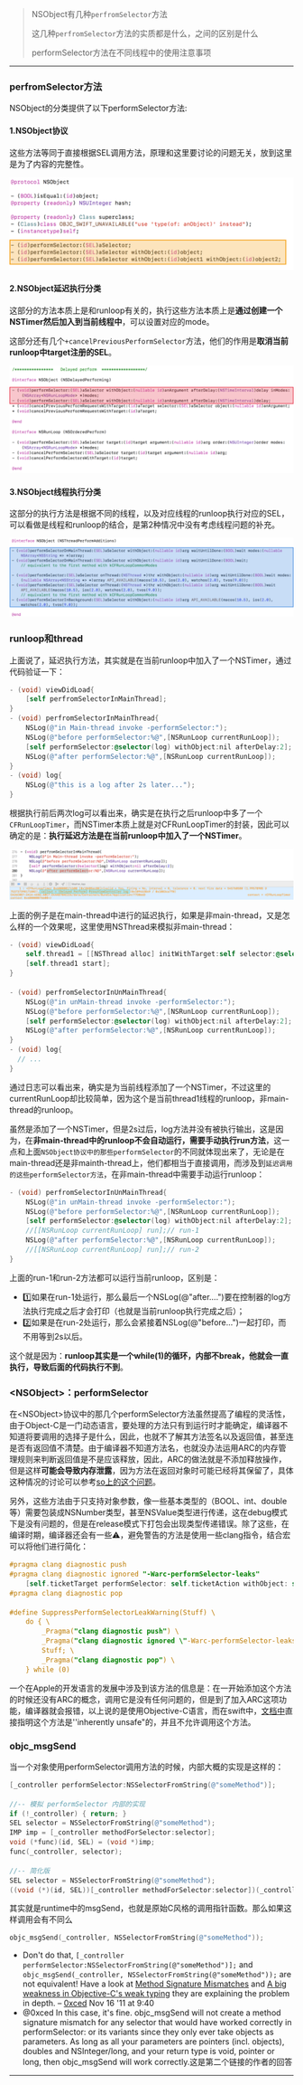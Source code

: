 > NSObject有几种`perfromSelector`方法
>
> 这几种`perfromSelector`方法的实质都是什么，之间的区别是什么
>
> performSelector方法在不同线程中的使用注意事项

---

### perfromSelector方法

NSObject的分类提供了以下performSelector方法:

#### 1.NSObject协议

这些方法等同于直接根据SEL调用方法，原理和这里要讨论的问题无关，放到这里是为了内容的完整性。

![](img/x20_normal.png)

#### 2.NSObject延迟执行分类

这部分的方法本质上是和runloop有关的，执行这些方法本质上是**通过创建一个NSTimer然后加入到当前线程中**，可以设置对应的mode。

这部分还有几个`+cancelPreviousPerformSelector`方法，他们的作用是**取消当前runloop中target注册的SEL**。

![](img/x20_runloop.png)

#### 3.NSObject线程执行分类

这部分的执行方法是根据不同的线程，以及对应线程的runloop执行对应的SEL，可以看做是线程和runloop的结合，是第2种情况中没有考虑线程问题的补充。

![](img/x20_thread.png)



### runloop和thread

上面说了，延迟执行方法，其实就是在当前runloop中加入了一个NSTimer，通过代码验证一下：

```objective-c
- (void) viewDidLoad{
    [self perfromSelectorInMainThread];
}
- (void) perfromSelectorInMainThread{
    NSLog(@"in Main-thread invoke -performSelector:");
    NSLog(@"before performSelector:%@",[NSRunLoop currentRunLoop]);
    [self performSelector:@selector(log) withObject:nil afterDelay:2];
    NSLog(@"after performSelector:%@",[NSRunLoop currentRunLoop]);
}
- (void) log{
    NSLog(@"this is a log after 2s later...");
}
```

根据执行前后两次log可以看出来，确实是在执行之后runloop中多了一个`CFRunLoopTimer`，而NSTimer本质上就是对CFRunLoopTimer的封装，因此可以确定的是：**执行延迟方法是在当前runloop中加入了一个NSTimer**。

![](img/x20_main_thread_perform.png)

上面的例子是在main-thread中进行的延迟执行，如果是非main-thread，又是怎么样的一个效果呢，这里使用NSThread来模拟非main-thread：

```objective-c
- (void) viewDidLoad{
    self.thread1 = [[NSThread alloc] initWithTarget:self selector:@selector(perfromSelectorInUnMainThread) object:nil];
    [self.thread1 start];
}

- (void) perfromSelectorInUnMainThread{
    NSLog(@"in unMain-thread invoke -performSelector:");
    NSLog(@"before performSelector:%@",[NSRunLoop currentRunLoop]);
    [self performSelector:@selector(log) withObject:nil afterDelay:2];
    NSLog(@"after performSelector:%@",[NSRunLoop currentRunLoop]);
}
- (void) log{
  // ...
}
```

通过日志可以看出来，确实是为当前线程添加了一个NSTimer，不过这里的currentRunLoop却比较简单，因为这个是当前thread1线程的runloop，非main-thread的runloop。

虽然是添加了一个NSTimer，但是2s过后，log方法并没有被执行输出，这是因为，在**非main-thread中的runloop不会自动运行，需要手动执行run方法**，这一点和上面`NSObject协议中的那些performSelector`的不同就体现出来了，无论是在main-thread还是非mainth-thread上，他们都相当于直接调用，而涉及到`延迟调用的这些performSelector方法`，在非main-thread中需要手动运行runloop：

```objective-c
- (void) perfromSelectorInUnMainThread{
    NSLog(@"in unMain-thread invoke -performSelector:");
    NSLog(@"before performSelector:%@",[NSRunLoop currentRunLoop]);
    [self performSelector:@selector(log) withObject:nil afterDelay:2];
    //[[NSRunLoop currentRunLoop] run];// run-1
    NSLog(@"after performSelector:%@",[NSRunLoop currentRunLoop]);
    //[[NSRunLoop currentRunLoop] run];// run-2
}
```

上面的run-1和run-2方法都可以运行当前runloop，区别是：

* 1️⃣如果在run-1处运行，那么最后一个NSLog(@"after….")要在控制器的log方法执行完成之后才会打印（也就是当前runloop执行完成之后）；
* 2️⃣如果是在run-2处运行，那么会紧接着NSLog(@"before...")一起打印，而不用等到2s以后。

这个就是因为：**runloop其实是一个while(1)的循环，内部不break，他就会一直执行，导致后面的代码执行不到**。



### \<NSObject\>：performSelector

在\<NSObject\>协议中的那几个performSelector方法虽然提高了编程的灵活性，由于Object-C是一门动态语言，要处理的方法只有到运行时才能确定，编译器不知道将要调用的选择子是什么，因此，也就不了解其方法签名以及返回值，甚至连是否有返回值不清楚。由于编译器不知道方法名，也就没办法运用ARC的内存管理规则来判断返回值是不是应该释放，因此，ARC的做法就是不添加释放操作，但是这样**可能会导致内存泄露**，因为方法在返回对象时可能已经将其保留了，具体这种情况的讨论可以参考[so上的这个问题](https://stackoverflow.com/questions/7017281/performselector-may-cause-a-leak-because-its-selector-is-unknown)。

另外，这些方法由于只支持对象参数，像一些基本类型的（BOOL、int、double等）需要包装成NSNumber类型，甚至NSValue类型进行传递，这在debug模式下是没有问题的，但是在release模式下打包会出现类型传递错误。除了这些，在编译时期，编译器还会有一些⚠️，避免警告的方法是使用一些clang指令，结合宏可以将他们进行简化：

```objective-c
#pragma clang diagnostic push
#pragma clang diagnostic ignored "-Warc-performSelector-leaks"
    [self.ticketTarget performSelector: self.ticketAction withObject: self];
#pragma clang diagnostic pop

#define SuppressPerformSelectorLeakWarning(Stuff) \
    do { \
        _Pragma("clang diagnostic push") \
        _Pragma("clang diagnostic ignored \"-Warc-performSelector-leaks\"") \
        Stuff; \
        _Pragma("clang diagnostic pop") \
    } while (0)
```

一个在Apple的开发语言的发展中涉及到该方法的信息是：在一开始添加这个方法的时候还没有ARC的概念，调用它是没有任何问题的，但是到了加入ARC这项功能，编译器就会报错，以上说的是使用Objective-C语言，而在swift中，[文档中](https://developer.apple.com/library/prerelease/ios/documentation/Swift/Conceptual/BuildingCocoaApps/InteractingWithObjective-CAPIs.html#//apple_ref/doc/uid/TP40014216-CH4-XID_38)直接指明这个方法是''inherently unsafe"的，并且不允许调用这个方法。



### objc_msgSend

当一个对象使用performSelector调用方法的时候，内部大概的实现是这样的：

```objective-c
[_controller performSelector:NSSelectorFromString(@"someMethod")];

//-- 模拟 performSelector 内部的实现
if (!_controller) { return; }
SEL selector = NSSelectorFromString(@"someMethod");
IMP imp = [_controller methodForSelector:selector];
void (*func)(id, SEL) = (void *)imp;
func(_controller, selector);

//-- 简化版
SEL selector = NSSelectorFromString(@"someMethod");
((void (*)(id, SEL))[_controller methodForSelector:selector])(_controller, selector);
```

其实就是runtime中的msgSend，也就是原始C风格的调用指针函数。那么如果这样调用会有不同么

```objective-c
objc_msgSend(_controller, NSSelectorFromString(@"someMethod"));
```

- Don't do that, `[_controller performSelector:NSSelectorFromString(@"someMethod")];` and `objc_msgSend(_controller, NSSelectorFromString(@"someMethod"));` are not equivalent! Have a look at [Method Signature Mismatches](http://www.mikeash.com/pyblog/friday-qa-2011-08-05-method-signature-mismatches.html) and [A big weakness in Objective-C's weak typing](http://cocoawithlove.com/2011/06/big-weakness-of-objective-c-weak-typing.html) they are explaining the problem in depth. – [0xced](https://stackoverflow.com/users/21698/0xced) Nov 16 '11 at 9:40
- @0xced In this case, it's fine. objc_msgSend will not create a method signature mismatch for any selector that would have worked correctly in performSelector: or its variants since they only ever take objects as parameters. As long as all your parameters are pointers (incl. objects), doubles and NSInteger/long, and your return type is void, pointer or long, then objc_msgSend will work correctly.这是第二个链接的作者的回答

----

